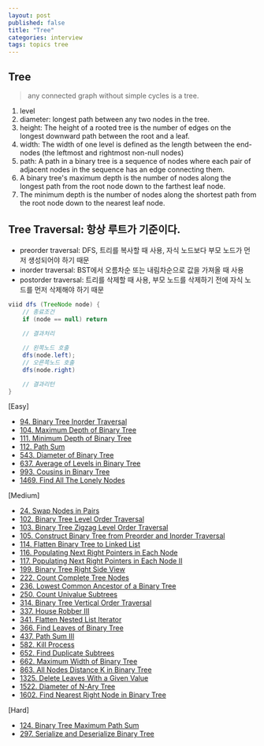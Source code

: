```yaml
---
layout: post
published: false
title: "Tree"
categories: interview
tags: topics tree
---
```


## Tree
> any connected graph without simple cycles is a tree.

1. level
2. diameter: longest path between any two nodes in the tree. 
3. height: The height of a rooted tree is the number of edges on the longest downward path between the root and a leaf.
4. width: The width of one level is defined as the length between the end-nodes (the leftmost and rightmost non-null nodes)
5. path: A path in a binary tree is a sequence of nodes where each pair of adjacent nodes in the sequence has an edge connecting them.
6. A binary tree's maximum depth is the number of nodes along the longest path from the root node down to the farthest leaf node.
7. The minimum depth is the number of nodes along the shortest path from the root node down to the nearest leaf node.

## Tree Traversal: 항상 루트가 기준이다.
- preorder traversal: DFS, 트리를 복사할 때 사용, 자식 노드보다 부모 노드가 먼저 생성되어야 하기 때문
- inorder traversal: BST에서 오름차순 또는 내림차순으로 값을 가져올 때 사용
- postorder traversal: 트리를 삭제할 때 사용, 부모 노드를 삭제하기 전에 자식 노드를 먼저 삭제해야 하기 때문

```java
viid dfs (TreeNode node) {
    // 종료조건
    if (node == null) return
    
    // 결과처리

    // 왼쪽노드 호출
    dfs(node.left);
    // 오른쪽노드 호출
    dfs(node.right)

    // 결과리턴
}
```

[Easy]
- [94. Binary Tree Inorder Traversal](/interview/2023/02/20/binary-tree-inorder-traversal/)
- [104. Maximum Depth of Binary Tree](/interview/2023/05/22/maximum-depth-of-binary-tree/)
- [111. Minimum Depth of Binary Tree](/interview/2023/06/06/minimum-depth-of-binary-tree/)
- [112. Path Sum](/interview/2023/05/22/path-sum/)
- [543. Diameter of Binary Tree](/interview/2023/05/22/diameter-of-binary-tree/)
- [637. Average of Levels in Binary Tree](/interview/2023/05/25/average-of-levels-in-binary-tree/)
- [993. Cousins in Binary Tree](/interview/2023/05/22/cousins-in-binary-tree/)
- [1469. Find All The Lonely Nodes](/interview/2023/04/19/find-all-the-lonely-nodes/)

[Medium]
- [24. Swap Nodes in Pairs](/interview/2023/05/22/swap-nodes-in-pairs)
- [102. Binary Tree Level Order Traversal](/interview/2023/05/22/binary-tree-level-order-traversal/)
- [103. Binary Tree Zigzag Level Order Traversal](/interview/2023/04/13/binary-tree-zigzag-level-order-traversal/)
- [105. Construct Binary Tree from Preorder and Inorder Traversal](/interview/2023/04/11/construct-binary-tree-from-preorder-and-inorder-traversal/)
- [114. Flatten Binary Tree to Linked List](/interview/2023/05/22/flatten-binary-tree-to-linked-list/)
- [116. Populating Next Right Pointers in Each Node](/interview/2023/05/22/populating-next-right-pointers-in-each-node/)
- [117. Populating Next Right Pointers in Each Node II](/interview/2023/05/22/populating-next-right-pointers-in-each-node-ii/)
- [199. Binary Tree Right Side View](/interview/2023/05/22/binary-tree-right-side-view/)
- [222. Count Complete Tree Nodes](/interview/2023/05/30//count-complete-tree-nodes/)
- [236. Lowest Common Ancestor of a Binary Tree](/interview/2023/04/30/lowest-common-ancestor-of-a-binary-tree/)
- [250. Count Univalue Subtrees](/interview/2023/05/22/count-univalue-subtrees/)
- [314. Binary Tree Vertical Order Traversal](/interview/2023/05/22/binary-tree-vertical-order-traversal/)
- [337. House Robber III](/interview/2023/05/22/house-robber-iii/)
- [341. Flatten Nested List Iterator](/interview/2023/05/22/flatten-nested-list-iterator/)
- [366. Find Leaves of Binary Tree](/interview/2023/05/22/find-leaves-of-binary-tree/)
- [437. Path Sum III](/interview/2023/04/12/path-sum-iii/)
- [582. Kill Process](/interview/2023/05/22/kill-process/)
- [652. Find Duplicate Subtrees](/interview/2023/05/22/find-duplicate-subtrees/)
- [662. Maximum Width of Binary Tree](/interview/2023/04/11/maximum-width-of-binary-tree/)
- [863. All Nodes Distance K in Binary Tree](/interview/2023/05/23/all-nodes-distance-k-in-binary-tree/)
- [1325. Delete Leaves With a Given Value](/interview/2023/05/22/delete-leaves-with-a-given-value/)
- [1522. Diameter of N-Ary Tree](/interview/2023/05/22/diameter-of-n-ary-tree/)
- [1602. Find Nearest Right Node in Binary Tree](/interview/2023/05/22/find-nearest-right-node-in-binary-tree/)

[Hard]
- [124. Binary Tree Maximum Path Sum](/interview/2023/05/22/binary-tree-maximum-path-sum/)
- [297. Serialize and Deserialize Binary Tree](/interview/2023/05/22/serialize-and-deserialize-binary-tree/)